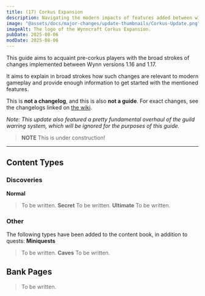 ```yaml
---
title: (17) Corkus Expansion
description: Navigating the modern impacts of features added between w1.16 (s17) and w1.17 (F18). Intended to rapidly acquaint returning players with the relevant details of past changes.
image: "@assets/docs/major-changes/update-thumbnails/Corkus-Update.png"
imageAlt: The logo of the Wynncraft Corkus Expansion.
pubDate: 2025-08-06
modDate: 2025-08-06
---
```


This guide aims to acquaint pre-corkus players with the broad strokes of changes implemented between Wynn versions 1.16 and 1.17.

It aims to explain in broad strokes how such changes are relevant to modern gameplay and provide enough information to get started with the mentioned features.

This is **not a changelog**, and this is also **not a guide**. For exact changes, see the changelogs linked on [the wiki](https://wynncraft.wiki.gg/wiki/Version_history).


*Note: This update also featured a pretty fundamental overhaul of the guild warring system, which will be ignored for the purposes of this guide.*

> **NOTE** This is under construction!
---
## Content Types
### Discoveries
**Normal**
> To be written.
**Secret**
> To be written.
**Ultimate**
> To be written.
### Other
The following types have been added to the content book, in addition to quests:
**Miniquests**
> To be written.
**Caves**
> To be written.
## Bank Pages
> To be written.